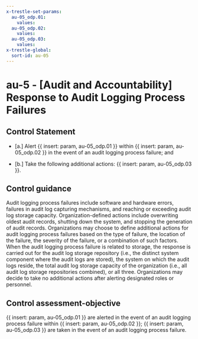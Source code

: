 ```yaml
---
x-trestle-set-params:
  au-05_odp.01:
    values:
  au-05_odp.02:
    values:
  au-05_odp.03:
    values:
x-trestle-global:
  sort-id: au-05
---
```


# au-5 - \[Audit and Accountability\] Response to Audit Logging Process Failures

## Control Statement

- \[a.\] Alert {{ insert: param, au-05_odp.01 }} within {{ insert: param, au-05_odp.02 }} in the event of an audit logging process failure; and

- \[b.\] Take the following additional actions: {{ insert: param, au-05_odp.03 }}.

## Control guidance

Audit logging process failures include software and hardware errors, failures in audit log capturing mechanisms, and reaching or exceeding audit log storage capacity. Organization-defined actions include overwriting oldest audit records, shutting down the system, and stopping the generation of audit records. Organizations may choose to define additional actions for audit logging process failures based on the type of failure, the location of the failure, the severity of the failure, or a combination of such factors. When the audit logging process failure is related to storage, the response is carried out for the audit log storage repository (i.e., the distinct system component where the audit logs are stored), the system on which the audit logs reside, the total audit log storage capacity of the organization (i.e., all audit log storage repositories combined), or all three. Organizations may decide to take no additional actions after alerting designated roles or personnel.

## Control assessment-objective

{{ insert: param, au-05_odp.01 }} are alerted in the event of an audit logging process failure within {{ insert: param, au-05_odp.02 }};
{{ insert: param, au-05_odp.03 }} are taken in the event of an audit logging process failure.
